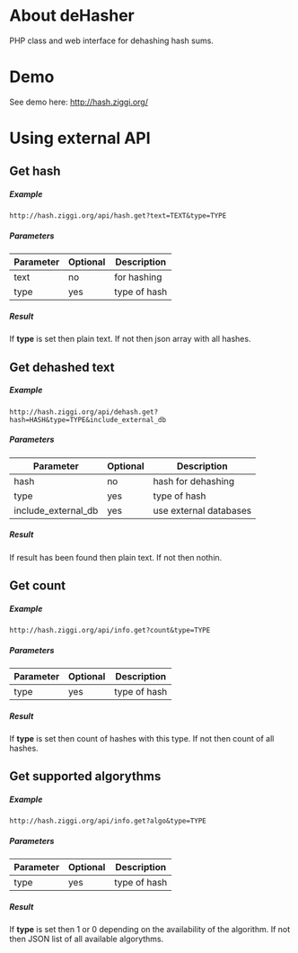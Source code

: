 # About deHasher
PHP class and web interface for dehashing hash sums.

# Demo
See demo here: http://hash.ziggi.org/

# Using external API
## Get hash
##### Example
```
http://hash.ziggi.org/api/hash.get?text=TEXT&type=TYPE
```
##### Parameters
Parameter | Optional | Description
--------- | -------  | ------------
text      | no       | for hashing
type      | yes      | type of hash
##### Result
If **type** is set then plain text. If not then json array with all hashes.

## Get dehashed text
##### Example
```
http://hash.ziggi.org/api/dehash.get?hash=HASH&type=TYPE&include_external_db
```
##### Parameters
Parameter           | Optional | Description
------------------- | -------  | ------------
hash                | no       | hash for dehashing
type                | yes      | type of hash
include_external_db | yes      | use external databases
##### Result
If result has been found then plain text. If not then nothin.

## Get count
##### Example
```
http://hash.ziggi.org/api/info.get?count&type=TYPE
```
##### Parameters
Parameter | Optional | Description
--------- | -------  | ------------
type      | yes      | type of hash
##### Result
If **type** is set then count of hashes with this type. If not then count of all hashes.

## Get supported algorythms
##### Example
```
http://hash.ziggi.org/api/info.get?algo&type=TYPE
```
##### Parameters
Parameter | Optional | Description
--------- | -------  | ------------
type      | yes      | type of hash
##### Result
If **type** is set then 1 or 0 depending on the availability of the algorithm. If not then JSON list of all available algorythms.
